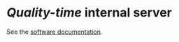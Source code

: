 # *Quality-time* internal server

See the [software documentation](https://quality-time.readthedocs.io/en/latest/software.html#server).
